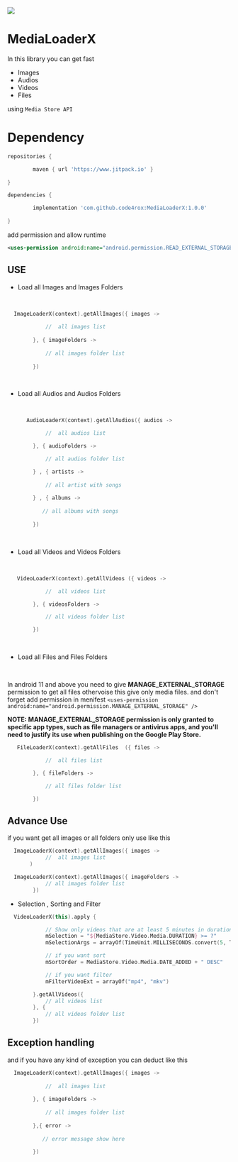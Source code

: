 [![](https://jitpack.io/v/code4rox/MediaLoaderX.svg)](https://jitpack.io/#code4rox/MediaLoaderX)


MediaLoaderX
====

In this library you can get fast

- Images 
- Audios
- Videos
- Files

using ```Media Store API``` 

# Dependency

```gradle
repositories {

        maven { url 'https://www.jitpack.io' } 
        
}
```


```gradle
dependencies {

        implementation 'com.github.code4rox:MediaLoaderX:1.0.0'
        
}
```

add permission and allow runtime 

```xml
<uses-permission android:name="android.permission.READ_EXTERNAL_STORAGE"/>
```

## USE
- Load all Images and Images Folders

<br>

```kotlin
  ImageLoaderX(context).getAllImages({ images ->
  
            //  all images list 
            
        }, { imageFolders ->
        
            // all images folder list
            
        })
```
<br>

- Load all Audios and Audios Folders

<br>

```kotlin
      AudioLoaderX(context).getAllAudios({ audios ->

            //  all audios list

        }, { audioFolders ->

            // all audios folder list

        } , { artists ->
           
            // all artist with songs
            
        } , { albums ->
        
           // all albums with songs
        
        })

```



<br>

- Load all Videos and Videos Folders

<br>

```kotlin
   VideoLoaderX(context).getAllVideos ({ videos ->

            //  all videos list 

        }, { videosFolders ->

            // all videos folder list

        })
```
<br>

- Load all Files and Files Folders

<br>

In android 11 and above you need to give  **MANAGE_EXTERNAL_STORAGE**  permission to get all files othervoise this give only media files.
and don't forget add permission in menifest    ```<uses-permission android:name="android.permission.MANAGE_EXTERNAL_STORAGE" />```

**NOTE: MANAGE_EXTERNAL_STORAGE permission is only granted to specific app types, such as file managers or antivirus apps, and you'll need to justify its use when publishing on the Google Play Store.**


```kotlin
   FileLoaderX(context).getAllFiles  ({ files ->

            //  all files list

        }, { fileFolders ->

            // all files folder list

        })

```
 
## Advance Use

if you want get all images or all folders only use like this 



```kotlin
  ImageLoaderX(context).getAllImages({ images ->
            //  all images list  
       )
```


```kotlin
  ImageLoaderX(context).getAllImages({ imageFolders ->
            // all images folder list
        })
```

- Selection , Sorting and Filter

```kotlin 
  VideoLoaderX(this).apply {

            // Show only videos that are at least 5 minutes in duration.
            mSelection = "${MediaStore.Video.Media.DURATION} >= ?"
            mSelectionArgs = arrayOf(TimeUnit.MILLISECONDS.convert(5, TimeUnit.MINUTES).toString())

            // if you want sort
            mSortOrder = MediaStore.Video.Media.DATE_ADDED + " DESC"

            // if you want filter
            mFilterVideoExt = arrayOf("mp4", "mkv")

        }.getAllVideos({
            // all videos list
        }, {
            // all videos folder list
        })

```



## Exception handling

and if you have any kind of exception you can deduct like this 



```kotlin
  ImageLoaderX(context).getAllImages({ images ->
  
            //  all images list 
            
        }, { imageFolders ->
        
            // all images folder list
            
        },{ error ->
        
           // error message show here
        
        })
```
